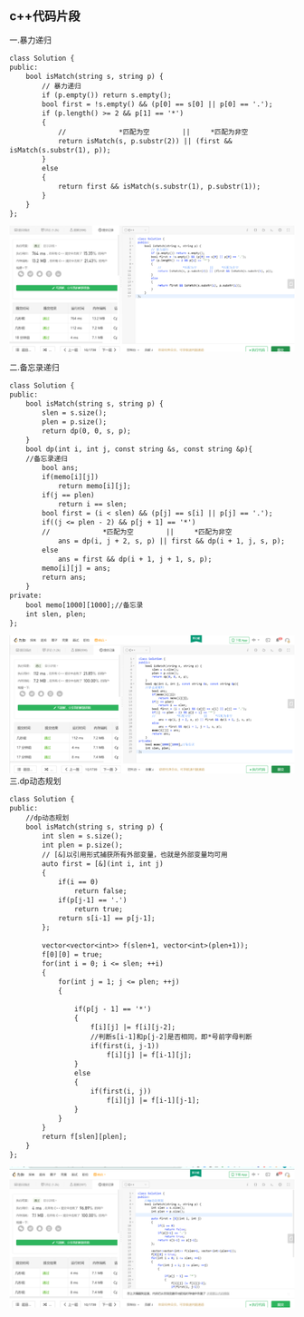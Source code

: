 c++代码片段
---
一.暴力递归
```language
class Solution {
public:
    bool isMatch(string s, string p) {
        // 暴力递归
        if (p.empty()) return s.empty();
        bool first = !s.empty() && (p[0] == s[0] || p[0] == '.');
        if (p.length() >= 2 && p[1] == '*') 
        {
            //             *匹配为空        ||     *匹配为非空  
            return isMatch(s, p.substr(2)) || (first && isMatch(s.substr(1), p));
        } 
        else 
        {
            return first && isMatch(s.substr(1), p.substr(1));
        }
    }
};
```
![暴力递归](https://github.com/jinghehehe/Study_Notes/blob/master/leetcode/%E6%9A%B4%E5%8A%9B%E9%80%92%E5%BD%92.png)

二.备忘录递归
```language
class Solution {
public:
    bool isMatch(string s, string p) {
        slen = s.size();
        plen = p.size();
        return dp(0, 0, s, p);
    }
    bool dp(int i, int j, const string &s, const string &p){
	//备忘录递归
        bool ans;
        if(memo[i][j])
            return memo[i][j];
        if(j == plen)
            return i == slen;
        bool first = (i < slen) && (p[j] == s[i] || p[j] == '.');
        if((j <= plen - 2) && p[j + 1] == '*')
 	    //             *匹配为空        ||     *匹配为非空  
            ans = dp(i, j + 2, s, p) || first && dp(i + 1, j, s, p);
        else
            ans = first && dp(i + 1, j + 1, s, p);
        memo[i][j] = ans;
        return ans;
    }
private:
    bool memo[1000][1000];//备忘录
    int slen, plen;
};

```
![备忘录递归](https://github.com/jinghehehe/Study_Notes/blob/master/leetcode/%E5%A4%87%E5%BF%98%E5%BD%95%E9%80%92%E5%BD%92.png)
三.dp动态规划
```language
class Solution {
public:
    //dp动态规划
    bool isMatch(string s, string p) {
        int slen = s.size();
        int plen = p.size();
        // [&]以引用形式捕获所有外部变量，也就是外部变量均可用
        auto first = [&](int i, int j)
        {
            if(i == 0)
                return false;
            if(p[j-1] == '.')
                return true;
            return s[i-1] == p[j-1];
        };

        vector<vector<int>> f(slen+1, vector<int>(plen+1));
        f[0][0] = true;
        for(int i = 0; i <= slen; ++i)
        {
            for(int j = 1; j <= plen; ++j)
            {

                if(p[j - 1] == '*')
                {
                    f[i][j] |= f[i][j-2];
                    //判断s[i-1]和p[j-2]是否相同，即*号前字母判断
                    if(first(i, j-1))
                        f[i][j] |= f[i-1][j];
                }
                else
                {
                    if(first(i, j))
                        f[i][j] |= f[i-1][j-1];
                }
            }
        }
        return f[slen][plen];
    }
};
```
![dp动态规划](https://github.com/jinghehehe/Study_Notes/blob/master/leetcode/%E5%8A%A8%E6%80%81%E8%A7%84%E5%88%92.png)
